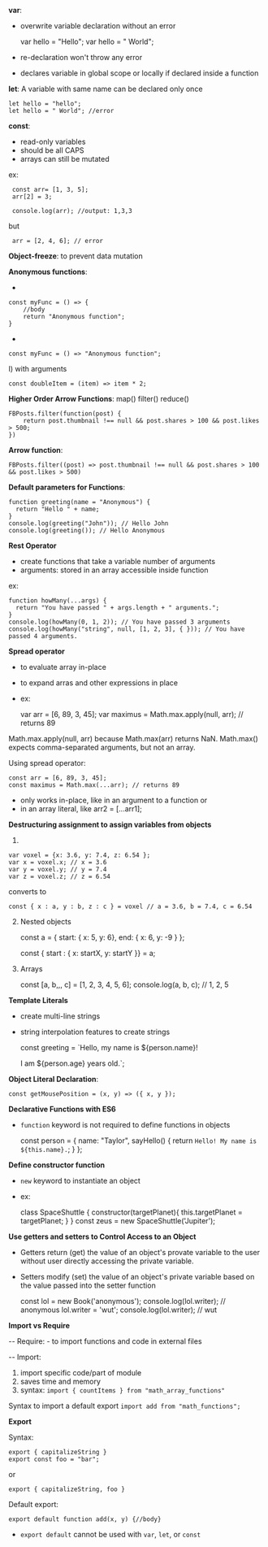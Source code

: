 **var**: 
- overwrite variable declaration without an error
	
	
	var hello = "Hello";
	var hello = " World"; 
	
- re-declaration won't throw any error
- declares variable in global scope or locally if declared inside a function


**let**: A variable with same name can be declared only once

	let hello = "hello";
	let hello = " World"; //error



**const**:  
- read-only variables
- should be all CAPS
- arrays can still be mutated

ex:

	 const arr= [1, 3, 5];
	 arr[2] = 3;
		
	 console.log(arr); //output: 1,3,3

but 

	 arr = [2, 4, 6]; // error

**Object-freeze**: to prevent data mutation

**Anonymous functions**:    

- 


	const myFunc = () => {
		//body
		return "Anonymous function";
	}

-     


	const myFunc = () => "Anonymous function";

I) with arguments

	const doubleItem = (item) => item * 2;

**Higher Order Arrow Functions**:
map()
filter()
reduce()	

	FBPosts.filter(function(post) {
  		return post.thumbnail !== null && post.shares > 100 && post.likes > 500;
	})

**Arrow function**:

	FBPosts.filter((post) => post.thumbnail !== null && post.shares > 100 && post.likes > 500)


**Default parameters for Functions**:

	function greeting(name = "Anonymous") {
	  return "Hello " + name;
	}
	console.log(greeting("John")); // Hello John
	console.log(greeting()); // Hello Anonymous

**Rest Operator**

- create functions that take a variable number of arguments
- arguments: stored in an array accessible inside function

ex:

	function howMany(...args) {
	  return "You have passed " + args.length + " arguments.";
	}
	console.log(howMany(0, 1, 2)); // You have passed 3 arguments
	console.log(howMany("string", null, [1, 2, 3], { })); // You have passed 4 arguments.

**Spread operator**
- to evaluate array in-place
- to expand arras and other expressions in place
- ex:


	var arr = [6, 89, 3, 45];
	var maximus = Math.max.apply(null, arr); // returns 89

Math.max.apply(null, arr) because Math.max(arr) returns NaN. Math.max() expects comma-separated arguments, but not an array.

Using spread operator:

	const arr = [6, 89, 3, 45];
	const maximus = Math.max(...arr); // returns 89

- only works in-place, like in an argument to a function or 
- in an array literal, like arr2 = [...arr1];


**Destructuring assignment to assign variables from objects**

1.


    var voxel = {x: 3.6, y: 7.4, z: 6.54 };
	var x = voxel.x; // x = 3.6
	var y = voxel.y; // y = 7.4
	var z = voxel.z; // z = 6.54

converts to

	const { x : a, y : b, z : c } = voxel // a = 3.6, b = 7.4, c = 6.54

2. Nested objects


	const a = {
	  start: { x: 5, y: 6},
	  end: { x: 6, y: -9 }
	};
	
	const { start : { x: startX, y: startY }} = a;

3. Arrays


	const [a, b,,, c] = [1, 2, 3, 4, 5, 6];
	console.log(a, b, c); // 1, 2, 5

	
**Template Literals**

- create multi-line strings
- string interpolation features to create strings


	const greeting = `Hello, my name is ${person.name}!
	
    I am ${person.age} years old.`;


**Object Literal Declaration**:

	const getMousePosition = (x, y) => ({ x, y });


**Declarative Functions with ES6**

- ```function``` keyword is not required to define functions in objects


	const person = {
  		name: "Taylor",
  		sayHello() {
    		return `Hello! My name is ${this.name}.`;
  		}
	};

**Define constructor function**

- ```new``` keyword to instantiate an object
- ex:


	class SpaceShuttle {
	  constructor(targetPlanet){
	    this.targetPlanet = targetPlanet;
	  }
	}
	const zeus = new SpaceShuttle('Jupiter');


**Use getters and setters to Control Access to an Object**

- Getters return (get) the value of an object's provate variable to the user without user directly accessing the private variable.

- Setters modify (set) the value of an object's private variable based on the value passed into the setter function


	const lol = new Book('anonymous');
	console.log(lol.writer);  // anonymous
	lol.writer = 'wut';
	console.log(lol.writer);  // wut


**Import vs Require**

-- Require: 
		- to import functions and code in external files

-- Import:
1. import specific code/part of module 
1. saves time and memory
1. syntax: ```import { countItems } from "math_array_functions"```

Syntax to import a default export	```import add from "math_functions";```

**Export**		

Syntax:

	export { capitalizeString } 
	export const foo = "bar";
or 

	export { capitalizeString, foo }
	
Default export: 

	export default function add(x, y) {//body}

- ```export default``` cannot be used with ```var```, ```let```, or ```const```
























